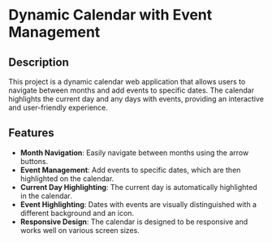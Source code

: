 # Dynamic Calendar with Event Management

## Description

This project is a dynamic calendar web application that allows users to navigate between months and add events to specific dates. The calendar highlights the current day and any days with events, providing an interactive and user-friendly experience.

## Features

- **Month Navigation**: Easily navigate between months using the arrow buttons.
- **Event Management**: Add events to specific dates, which are then highlighted on the calendar.
- **Current Day Highlighting**: The current day is automatically highlighted in the calendar.
- **Event Highlighting**: Dates with events are visually distinguished with a different background and an icon.
- **Responsive Design**: The calendar is designed to be responsive and works well on various screen sizes.
